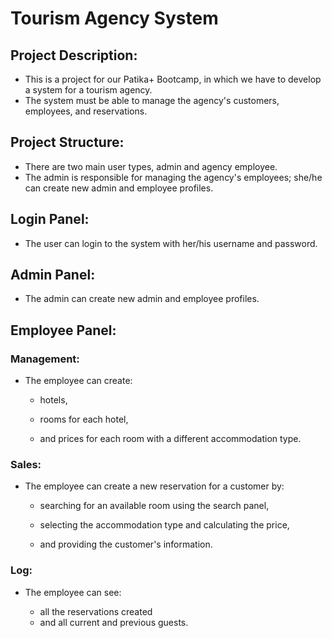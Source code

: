 # Tourism Agency System

## Project Description:
- This is a project for our Patika+ Bootcamp, in which we have to develop a system for a tourism agency.
- The system must be able to manage the agency's customers, employees, and reservations.
 

## Project Structure:
- There are two main user types, admin and agency employee.
- The admin is responsible for managing the agency's employees; she/he can create new admin and employee profiles.

## Login Panel:
- The user can login to the system with her/his username and password.



## Admin Panel:
- The admin can create new admin and employee profiles.



## Employee Panel:

### Management:

- The employee can create:
    - hotels,

    - rooms for each hotel,

    - and prices for each room with a different accommodation type.


### Sales:

- The employee can create a new reservation for a customer by:
    - searching for an available room using the search panel,

    - selecting the accommodation type and calculating the price,

    - and providing the customer's information.



### Log:
- The employee can see:
            
  - all the reservations created
  - and all current and previous guests.

              
